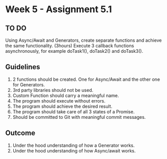 # Week 5 - Assignment 5.1

## TO DO
Using Async/Await and Generators, create separate functions and achieve the same functionality. (3hours)
Execute 3 callback functions asynchronously, for example doTask1(), doTask2() and doTask3().

## Guidelines
1. 2 functions should be created. One for Async/Await and the other one for Generators.
2. 3rd party libraries should not be used. 
3. Custom Function should carry a meaningful name. 
4. The program should execute without errors. 
5. The program should achieve the desired result. 
6. The program should take care of all 3 states of a Promise.
7. Should be committed to Git with meaningful commit messages.

## Outcome
1. Under the hood understanding of how a Generator works.
2. Under the hood understanding of how Async/await works.